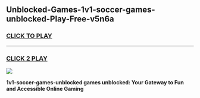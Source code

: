 
## Unblocked-Games-1v1-soccer-games-unblocked-Play-Free-v5n6a
<h3>
<a href="https://premium76.site?title=1v1-soccer-games-unblocked&ref=18A">CLICK TO PLAY</a></h3>
<hr>

<h3>
<a href="https://premium76.site?title=1v1-soccer-games-unblocked&ref=18A">CLICK 2 PLAY</a>
  
</h3>

<a href="https://premium76.site?title=1v1-soccer-games-unblocked&ref=18A"><img src="https://clearcache.store/games.png"></a>


**1v1-soccer-games-unblocked games unblocked: Your Gateway to Fun and Accessible Online Gaming**
